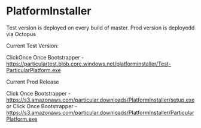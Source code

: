 PlatformInstaller
=================

Test version is deployed on every build of master.  Prod version is deployedd via Octopus

Current Test Version:

ClickOnce Once Bootstrapper - https://particulartest.blob.core.windows.net/platforminstaller/Test-ParticularPlatform.exe

Current Prod Release

Click Once Bootstrapper - https://s3.amazonaws.com/particular.downloads/PlatformInstaller/setup.exe
or 
Click Once Bootstrapper - https://s3.amazonaws.com/particular.downloads/PlatformInstaller/ParticularPlatform.exe


